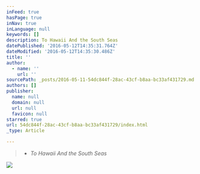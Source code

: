 ```yaml
---
inFeed: true
hasPage: true
inNav: true
inLanguage: null
keywords: []
description: To Hawaii And the South Seas
datePublished: '2016-05-12T14:35:31.764Z'
dateModified: '2016-05-12T14:35:30.486Z'
title: ''
author:
  - name: ''
    url: ''
sourcePath: _posts/2016-05-11-54dc844f-28ac-43cf-b8aa-bc33af431729.md
authors: []
publisher:
  name: null
  domain: null
  url: null
  favicon: null
starred: true
url: 54dc844f-28ac-43cf-b8aa-bc33af431729/index.html
_type: Article

---
```

> * _To Hawaii And the South Seas_

![](https://s3-us-west-2.amazonaws.com/the-grid-img/p/43d05a027b48009f6327051f63d02aaa3ab273cb.png)